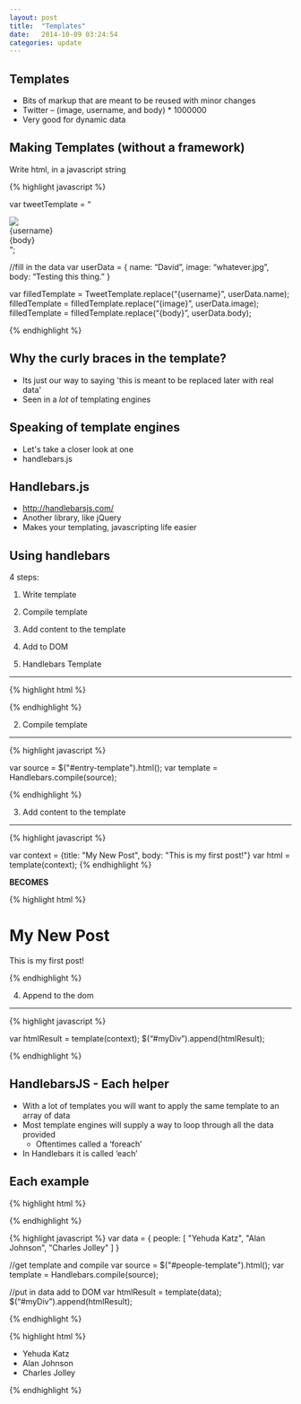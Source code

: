 ```yaml
---
layout: post
title:  "Templates"
date:   2014-10-09 03:24:54
categories: update
---
```



Templates
--------------

- Bits of markup that are meant to be reused with minor changes
- Twitter – (image, username, and body) * 1000000
- Very good for dynamic data

Making Templates (without a framework)
--------------

Write html, in a javascript string

{% highlight javascript %}

var tweetTemplate = “
<div>
	<div><img src=‘{image}’ /></div>
	<div>{username}</div>
	<div>{body}</div>
</div>
“;

//fill in the data
var userData = {
 name: “David”,
 image: “whatever.jpg”,
 body: “Testing this thing.”
}

var filledTemplate = TweetTemplate.replace(“{username}”, userData.name);
filledTemplate = filledTemplate.replace(“{image}”, userData.image);
filledTemplate = filledTemplate.replace(“{body}”, userData.body);

{% endhighlight %}


Why the curly braces in the template?
-------------------------------

- Its just our way to saying 'this is meant to be replaced later with real data'
- Seen in a _lot_ of templating engines

Speaking of template engines
--------------------------------

- Let's take a closer look at one
- handlebars.js


Handlebars.js
---------------------------------

- http://handlebarsjs.com/
- Another library, like jQuery
- Makes your templating, javascripting life easier

Using handlebars
----------------------------------

4 steps:

1. Write template
2. Compile template
3. Add content to the template
4. Add to DOM

1. Handlebars Template
--------------------------------

{% highlight html %}

<script id="entry-template" type="text/x-handlebars-template">
<div class="entry">
  <h1>\{{{title}}</h1>
  <div class="body">
    {{{body}}
  </div>
</div>
</script>

{% endhighlight %}

2. Compile template
----------------------------------

{% highlight javascript %}

var source   = $("#entry-template").html();
var template = Handlebars.compile(source);

{% endhighlight %}

3. Add content to the template
-----------------------------------


{% highlight javascript %}

var context = {title: "My New Post", body: "This is my first post!"}
var html    = template(context);
{% endhighlight %}

**BECOMES**

{% highlight html %}

<div class="entry">
  <h1>My New Post</h1>
  <div class="body">
    This is my first post!
  </div>
</div>

{% endhighlight %}


4. Append to the dom
--------------------------------

{% highlight javascript %}

var htmlResult  = template(context);
$(“#myDiv”).append(htmlResult);

{% endhighlight %}

HandlebarsJS - Each helper
------------------------------------

- With a lot of templates you will want to apply the same template to an array of data
- Most template engines will supply a way to loop through all the data provided
	- Oftentimes called a ‘foreach’
- In Handlebars it is called ‘each’

Each example
--------------------------------------

{% highlight html %}
<script id="people-template" type="text/x-handlebars-template">
	<ul class="people_list">
		 {{#each people}}
			 <li>{{this}}</li> 
		{{/each}} 
	</ul> 
</script>
{% endhighlight %}

{% highlight javascript %}
var data = { 
	people: [ 
		"Yehuda Katz", 
		"Alan Johnson", 
		"Charles Jolley" 
		]
 } 


//get template and compile
var source   = $("#people-template").html();
var template = Handlebars.compile(source);

//put in data add to DOM
var htmlResult  = template(data);
$(“#myDiv”).append(htmlResult);

{% endhighlight %}

{% highlight html %}
<ul class="people_list"> 
	<li>Yehuda Katz</li> 
	<li>Alan Johnson</li> 
	<li>Charles Jolley</li>
 </ul> 
{% endhighlight %}

